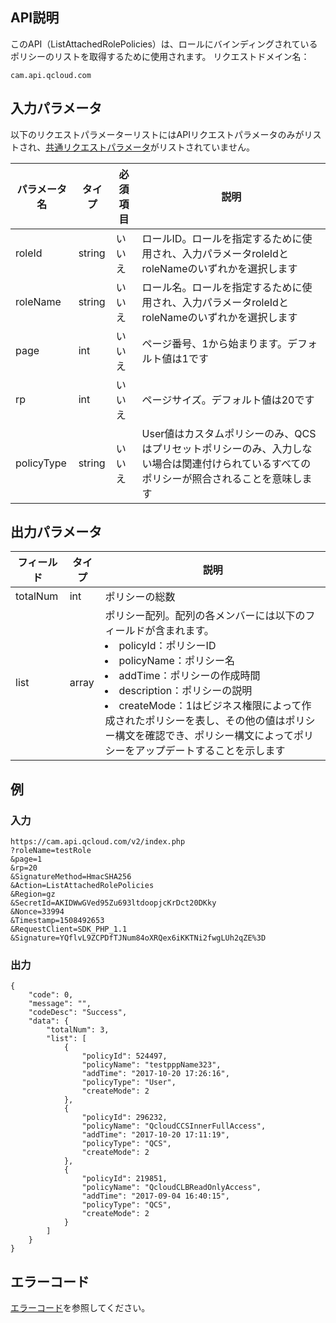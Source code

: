 ## API説明

このAPI（ListAttachedRolePolicies）は、ロールにバインディングされているポリシーのリストを取得するために使用されます。
リクエストドメイン名：

```
cam.api.qcloud.com
```

## 入力パラメータ

以下のリクエストパラメーターリストにはAPIリクエストパラメータのみがリストされ、[共通リクエストパラメータ](https://cloud.tencent.com/document/api/213/6976)がリストされていません。

| パラメータ名   | タイプ   | 必須項目 | 説明                                                         |
| ---------- | ------ | ---- | ------------------------------------------------------------ |
| roleId     | string | いいえ   | ロールID。ロールを指定するために使用され、入力パラメータroleIdとroleNameのいずれかを選択します        |
| roleName   | string | いいえ   | ロール名。ロールを指定するために使用され、入力パラメータroleIdとroleNameのいずれかを選択します         |
| page       | int    | いいえ   | ページ番号、1から始まります。デフォルト値は1です                                  |
| rp         | int    | いいえ   | ページサイズ。デフォルト値は20です                                        |
| policyType | string | いいえ   | User値はカスタムポリシーのみ、QCSはプリセットポリシーのみ、入力しない場合は関連付けられているすべてのポリシーが照合されることを意味します |

## 出力パラメータ

| フィールド     | タイプ  | 説明                                                         |
| -------- | ----- | ------------------------------------------------------------ |
| totalNum | int   | ポリシーの総数                                                     |
| list     | array | ポリシー配列。配列の各メンバーには以下のフィールドが含まれます。<li>policyId：ポリシーID<li>policyName：ポリシー名<li>addTime：ポリシーの作成時間<li>description：ポリシーの説明<li> createMode：1はビジネス権限によって作成されたポリシーを表し、その他の値はポリシー構文を確認でき、ポリシー構文によってポリシーをアップデートすることを示します|

## 例
### 入力
```
https://cam.api.qcloud.com/v2/index.php
?roleName=testRole
&page=1
&rp=20
&SignatureMethod=HmacSHA256
&Action=ListAttachedRolePolicies
&Region=gz
&SecretId=AKIDWwGVed95Zu693ltdoopjcKrDct20DKky
&Nonce=33994
&Timestamp=1508492653
&RequestClient=SDK_PHP_1.1
&Signature=YQflvL9ZCPDfTJNum84oXRQex6iKKTNi2fwgLUh2qZE%3D
```

### 出力

```
{
    "code": 0,
    "message": "",
    "codeDesc": "Success",
    "data": {
        "totalNum": 3,
        "list": [
            {
                "policyId": 524497,
                "policyName": "testpppName323",
                "addTime": "2017-10-20 17:26:16",
                "policyType": "User",
                "createMode": 2
            },
            {
                "policyId": 296232,
                "policyName": "QcloudCCSInnerFullAccess",
                "addTime": "2017-10-20 17:11:19",
                "policyType": "QCS",
                "createMode": 2
            },
            {
                "policyId": 219851,
                "policyName": "QcloudCLBReadOnlyAccess",
                "addTime": "2017-09-04 16:40:15",
                "policyType": "QCS",
                "createMode": 2
            }
        ]
    }
}
```

## エラーコード
[エラーコード](https://intl.cloud.tencent.com/document/product/598/13884)を参照してください。
